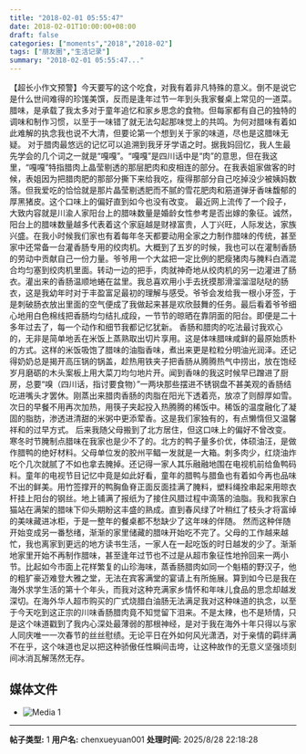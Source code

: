 ```yaml
---
title: "2018-02-01 05:55:47"
date: 2018-02-01T10:00:00+08:00
draft: false
categories: ["moments","2018","2018-02"]
tags: ["朋友圈","生活记录"]
summary: "2018-02-01 05:55:47..."
---
```


【超长小作文预警】今天要写的这个吃食，对我有着非凡特殊的意义。倒不是说它是什么世间难得的珍馐美馔，反而是逢年过节一年到头我家餐桌上常见的一道菜。腊味，是承载了我太多对于童年追忆和家乡思念的食物。但每家都有自己的独特的调味和制作习惯，以至于一味错了就无法勾起那味觉上的共鸣。为何对腊味有着如此难解的执念我也说不大清，但要论第一个想到关于家的味道，尽也是这腊味无疑。
对于腊肉最悠远的记忆可以追溯到我牙牙学语之时。据我妈回忆，我人生最先学会的几个词之一就是“嘎嘎”。“嘎嘎”是四川话中是“肉”的意思，但在我这里，“嘎嘎”特指腊肉上晶莹剔透的那层肥肉和皮相连的部分。在我表姐家做客的时候，表姐因为把腊肉肥的那部分撕下来给我吃，瘦得那部分自己吃掉没少被姨妈数落。但我爱吃的恰恰就是那片晶莹剔透肥而不腻的雪花肥肉和筋道弹牙香味馥郁的厚黑猪皮。这个口味上的偏好直到如今也没有改变。
最近网上流传了一个段子，大致内容就是川渝人家阳台上的腊味数量是婚龄女性参考是否出嫁的象征。诚然，阳台上的腊味数量越多代表着这个家庭越是财禄富贵，人丁兴旺，人际发达，家族兴盛。在我小时候我们家也有着每年冬天都要动用全家之力制作腊味的传统，甚至家中还常备一台灌香肠专用的绞肉机。大概到了五岁的时候，我也可以在灌制香肠的劳动中贡献自己一份力量。爷爷用一个大盆把一定比例的肥瘦猪肉与腌料白酒混合均匀塞到绞肉机里面。转动一边的把手，肉就神奇地从绞肉机的另一边灌进了肠衣。灌出来的香肠温顺地蜷在盆里。我总喜欢用小手去抚摸那滑溜溜湿哒哒的肠衣，这是我幼年时对于丰盈富足最初的理解与感受。爷爷会发给我一根小牙签，于是刺破肠衣放出里面的空气便成了我做起来甚是欢欣鼓舞的任务。最后看着爷爷细心地用白色棉线把香肠均匀结扎成段，一节节的晾晒在靠阴面的阳台。即便是二十多年过去了，每一个动作和细节我都记忆犹新。
香肠和腊肉的吃法最讨我欢心的，无非是简单地丢在米饭上蒸熟取出切片享用。这是体味腊味咸鲜的最原始质朴的方式。这样的米饭吸饱了腊味的油脂香味，煮出来更是粒粒分明油光润泽。还记得奶奶总是揭开高压锅的锅盖，趁热用铁夹子把香肠从腾腾热气中捞出，放在饱经岁月磨砺的木头案板上用大菜刀均匀地片开。闻到香味的我这时候早已蹭进了厨房，总要“嗅（四川话，指讨要食物）”一两块那些摆进不锈钢盘不甚美观的香肠结吃进嘴头才罢休。刚蒸出来腊肉香肠的肉脂在阳光下透着亮，放凉了则醇厚如雪。次日的早餐不用再次加热，用筷子夹起投入热腾腾的稀饭中。稀饭的温度融化了凝固的脂肪，渗透进清甜的米粥中更添荤香。这是我们家独有的，有点懒惰但又温馨祥和的过早方式。
后来我随父母搬到了北方居住，但这口味上的偏好不曾改变。寒冬时节腌制点腊味在我家也是少不了的。北方的鸭子量多价优，体硕油汪，是做作腊鸭的绝好材料。父母单位发的胶州平鲳一发就是一大箱。刺多肉少，红烧油炸吃个几次就腻了不如也拿去腌掉。还记得一家人其乐融融地围在电视机前给鱼鸭码料。童年的电视节目记忆中竟是如此好看，童年的腊鸭与腊鱼也有着如今再也品味不出的鲜美。用竹签撑开的鸭胸鱼脊正面反面挂满了腌料，塑料绳拴串起来用晾衣杆挂上阳台的钢丝。地上铺满了报纸为了接住风腊过程中滴落的油脂。我和我家白猫站在满架的腊味下仰头期盼这丰盛的熟成。直到春风绿了叶稍红了枝头才将富绰的美味藏进冰柜，于是一整年的餐桌都不愁缺少了这年味的伴随。
然而这种伴随开始变成另一番愁绪，渐渐的家里储藏的腊味开始吃不完了。父母的工作越来越忙，我也离家到更远的地方读书生活，一家人在一起吃饭的时日越发的少了。渐渐地家里开始不再制作腊味，甚至逢年过节也不过是从超市象征性地拎回来一两小节。比起如今市面上花样繁复的山珍海味，蒸香肠腊肉如同一个魁梧的野汉子，他的粗犷豪迈难登大雅之堂，无法在宾客满堂的宴请上有所施展。算到如今已是我在海外求学生活的第十个年头，而我对这种充满家乡情怀和年味儿食品的思念却越发深切。在海外华人超市购买的广式烧腊白油肠无法满足我对这种味道的执念，以至于今天吃到这正宗的川味香肠腊肉竟不知觉留下泪来。不是太辣，也不是矫情，只是这个味道戳到了我内心深处最薄弱的那根神经，是对于我在海外十年只得以与家人同庆唯一一次春节的丝丝慰绩。无论平日在外如何风光潇洒，对于亲情的羁绊满不在乎，这个味道也足以把这种骄傲任性瞬间击垮，让这种故作的无意义坚强顷刻间冰消瓦解荡然无存。

## 媒体文件

- ![Media 1](/Moments/photos/2018-02-01/201802010555470.jpg)

---

**帖子类型:** 1
**用户名:** chenxueyuan001
**处理时间:** 2025/8/28 22:18:28